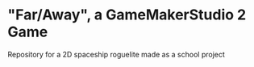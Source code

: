 # "Far/Away", a GameMakerStudio 2 Game
Repository for a 2D spaceship roguelite made as a school project
